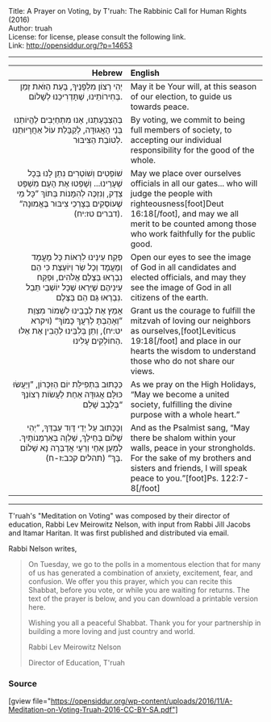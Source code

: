 <html>
<head></head>
<body>
Title: A Prayer on Voting, by T'ruah: The Rabbinic Call for Human Rights (2016)<br />
Author: truah<br />
License: for license, please consult the following link.<br />
Link: <a href="http://opensiddur.org/?p=14653">http://opensiddur.org/?p=14653</a>
<p />
<hr />

<table style="margin-left: auto;margin-right: auto;" class="draggable">
<thead><tr><th id="x" style="text-align: right;">Hebrew</th><th style="text-align: left;">English</th></tr></thead>
<tbody>
<tr><td style="vertical-align:top;" width="46%">
<div class="liturgy" style="text-align: right;"><span lang="he">
יְהִי רָצוֹן מִלְּפָנֶיךָ, 
בָּעֵת הַזֹּאת זְמַן בְּחִירוֹתֵינוּ, 
שֶׁתָּדְרִיכֵנוּ לְשָׁלוֹם.
</span></div></td>

<td style="vertical-align:top;" width="53%"><div class="english">
May it be Your will, 
at this season of our election, 
to guide us towards peace.
</div></td>
</tr>


<tr><td style="vertical-align:top;" width="46%">
<div class="liturgy" style="text-align: right;"><span lang="he">
בְּהַצְבָּעָתֵנוּ, 
אָנוּ מִתְחַיְּבִים לֶהֱיוֹתֵנוּ בְּנֵי הָאֲגוּדָּה, 
לְקַבָּלַת עוֹל אַחֲרָיוּתֵנוּ לְטוֹבַת הַצִּיבּוּר. 
</span></div></td>

<td style="vertical-align:top;" width="53%"><div class="english">
By voting, 
we commit to being full members of society, 
to accepting our individual responsibility for the good of the whole.
</div></td>
</tr>


<tr><td style="vertical-align:top;" width="46%">
<div class="liturgy" style="text-align: right;"><span lang="he">
שׁוֹפְטִים וְשׁוֹטְרִים נִתֵן לָנוּ בְּכָל שְׁעָרֵינוּ... 
וְשָׁפְטוּ אֶת הָעָם מִשְׁפָּט צֵדֶק, 
וְנִזְכֶּה לְהִמָּנוֹת בְּתוֹךְ ”כָּל מֵי שֶׁעוֹסְקִים בְּצָרְכֵי צִיבּוּר בֶּאֱמוּנָה“ <span class="citation">(דברים טז:יח)</span>. 
</span></div></td>

<td style="vertical-align:top;" width="53%"><div class="english">
 May we place over ourselves officials in all our gates... 
who will judge the people with righteousness[foot]Deut 16:18[/foot], 
and may we all merit to be counted among those who work faithfully for the public good.
</div></td>
</tr>


<tr><td style="vertical-align:top;" width="46%">
<div class="liturgy" style="text-align: right;"><span lang="he">
פְּקַח עֵינֵינוּ לִרְאוֹת כָּל מָעֳמָד וְמָעֳמָד וְכָל שַׂר וְיוֹעֶצֶת כִּי הֵם נִבְרְאוּ בְּצֶלֶם אֱלֹהִים, 
וּפְקַח עֵינֵיהֶם שֶׁיַּרְאוּ שֶׁכָּל יוֹשְׁבֵי תֵּבֵל נִבְרְאוּ גַּם הֵם בַּצֶּלֶם.
</span></div></td>

<td style="vertical-align:top;" width="53%"><div class="english">
Open our eyes to see the image of God in all candidates and elected officials, 
and may they see the image of God in all citizens of the earth.
</div></td>
</tr>


<tr><td style="vertical-align:top;" width="46%">
<div class="liturgy" style="text-align: right;"><span lang="he">
אָמֵץ אֶת לְבָבֵינוּ לִשְׁמוֹר מִצְוַת ”וְאָהַבְתָּ לְרֵעֲךָ כָּמוֹךָ“ <span class="citation">(ויקרא יט:יח)</span>, 
וְתֵן בְּלִבֵּינוּ לְהָבִין אֶת אֵלּוּ הַחוֹלְקִים עָלִינוּ.
</span></div></td>

<td style="vertical-align:top;" width="53%"><div class="english">
Grant us the courage to fulfill the mitzvah of loving our neighbors as ourselves,[foot]Leviticus 19:18[/foot] 
and place in our hearts the wisdom to understand those who do not share our views.
</div></td>
</tr>


<tr><td style="vertical-align:top;" width="46%">
<div class="liturgy" style="text-align: right;"><span lang="he">
כַּכָּתוּב בִּתְפִילַּת יוֹם הַזִּכָּרוֹן, 
”וְיַעֲשׂוּ כּוּלָּם אֲגוּדָּה אַחַת לַעֲשׂוֹת רְצוֹנְךָ בְּלֵבָב שָׁלֵם“ 
</span></div></td>

<td style="vertical-align:top;" width="53%"><div class="english">
As we pray on the High Holidays, 
“May we become a united society, fulfilling the divine purpose with a whole heart.”
</div></td>
</tr>


<tr><td style="vertical-align:top;" width="46%">
<div class="liturgy" style="text-align: right;"><span lang="he">
וְכָּכָּתוּב עַל יְדֵי דָּוִד עַבְדְּךָ, 
”יְהִי שָׁלוֹם בְּחֵילֵךְ, 
שַׁלְוָה בְּאַרְמְנוֹתָיִךְ. 
לְמַעַן אַחַי וְרֵעָי אֲדַבְּרָה נָּא שָׁלוֹם בָּךְ“ <span class="citation">(תהלים קכב:ז-ח)</span>.
</span></div></td>

<td style="vertical-align:top;" width="53%"><div class="english">
And as the Psalmist sang, 
“May there be shalom within your walls, 
peace in your strongholds. 
For the sake of my brothers and sisters and friends, I will speak peace to you.”[foot]Ps. 122:7-8[/foot]
</div></td>
</tr>

</tbody></table>

<hr/>

T'ruah's "Meditation on Voting" was composed by their director of education, Rabbi Lev Meirowitz Nelson, with input from Rabbi Jill Jacobs and Itamar Haritan. It was first published and distributed via email.

Rabbi Nelson writes,

<blockquote>On Tuesday, we go to the polls in a momentous election that for many of us has generated a combination of anxiety, excitement, fear, and confusion. We offer you this prayer, which you can recite this Shabbat, before you vote, or while you are waiting for returns. The text of the prayer is below, and you can download a printable version here.  

Wishing you all a peaceful Shabbat. Thank you for your partnership in building a more loving and just country and world.

Rabbi Lev Meirowitz Nelson

Director of Education, T'ruah</blockquote>

<h3>Source</h3>

[gview file="https://opensiddur.org/wp-content/uploads/2016/11/A-Meditation-on-Voting-Truah-2016-CC-BY-SA.pdf"]
</body>
</html>